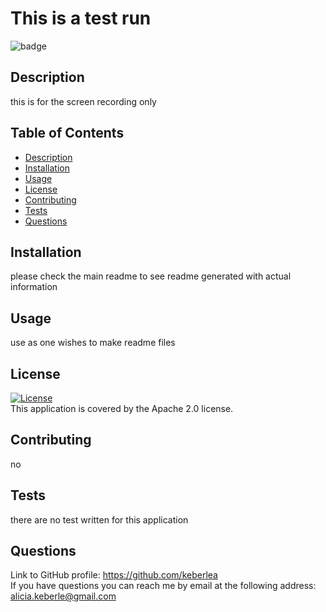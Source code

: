 
  # This is a test run
  
  ![badge](https://img.shields.io/badge/License-Apache_2.0-blue.svg)
  

  ## Description
  this is for the screen recording only

  ## Table of Contents
   - [Description](#Description)
   - [Installation](#Installation)
   - [Usage](#Usage)
   - [License](#License)
   - [Contributing](#Contributing)
   - [Tests](#Tests)
   - [Questions](#Questions)

  ## Installation
  please check the main readme to see  readme generated with actual information

  ## Usage
  use as one wishes to make readme files

  ## License 
  
  [![License](https://img.shields.io/badge/License-Apache_2.0-blue.svg)](https://opensource.org/licenses/https://opensource.org/licenses/Apache-2.0)
  <br>
  This application is covered by the Apache 2.0 license.
  
  ## Contributing
  no

  ## Tests
  there are no test written for this application

  ## Questions
  Link to GitHub profile: https://github.com/keberlea
  <br>
  If you have questions you can reach me by email at the following address: alicia.keberle@gmail.com
  